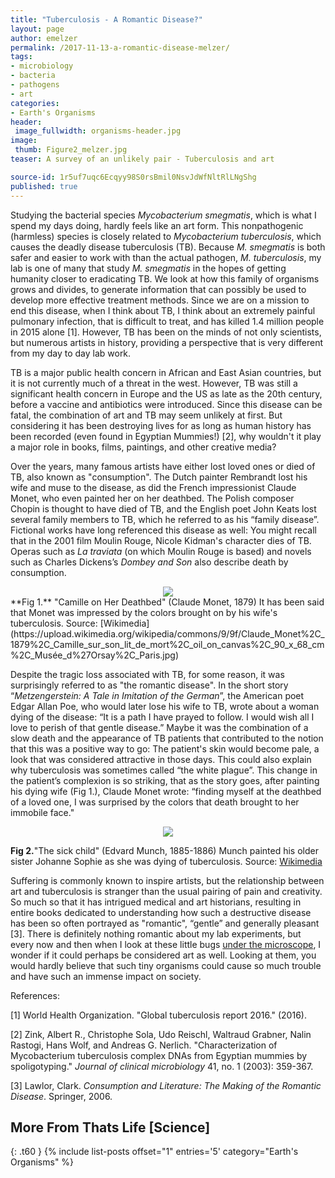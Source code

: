 ```yaml
---
title: "Tuberculosis - A Romantic Disease?"
layout: page
author: emelzer
permalink: /2017-11-13-a-romantic-disease-melzer/
tags:
- microbiology
- bacteria
- pathogens
- art
categories:
- Earth's Organisms
header:
 image_fullwidth: organisms-header.jpg
image:
 thumb: Figure2_melzer.jpg
teaser: A survey of an unlikely pair - Tuberculosis and art

source-id: 1r5uf7uqc6Ecqyy98S0rsBmil0NsvJdWfNltRlLNgShg
published: true
---
```


Studying the bacterial species *Mycobacterium smegmatis*, which is what I spend my days doing, hardly feels like an art form. This nonpathogenic (harmless) species is closely related to *Mycobacterium tuberculosis*, which causes the deadly disease tuberculosis (TB). Because *M. smegmatis* is both safer and easier to work with than the actual pathogen, *M. tuberculosis*, my lab is one of many that study *M. smegmatis* in the hopes of getting humanity closer to eradicating TB. We look at how this family of organisms grows and divides, to generate information that can possibly be used to develop more effective treatment methods. Since we are on a mission to end this disease, when I think about TB, I think about an extremely painful pulmonary infection, that is difficult to treat, and has killed 1.4 million people in 2015 alone [1]. However, TB has been on the minds of not only scientists, but numerous artists in history,  providing a perspective that is very different from my day to day lab work.

TB is a major public health concern in African and East Asian countries, but it is not currently much of a threat in the west. However, TB was still a significant health concern in Europe and the US as late as the 20th century, before a vaccine and antibiotics were introduced. Since this disease can be fatal, the combination of art and TB may seem unlikely at first. But considering it has been destroying lives for as long as human history has been recorded (even found in Egyptian Mummies!) [2], why wouldn't it play a major role in books, films, paintings, and other creative media? 

Over the years, many famous artists have either lost loved ones or died of TB, also known as "consumption". The Dutch painter Rembrandt lost his wife and muse to the disease, as did the French impressionist Claude Monet, who even painted her on her deathbed. The Polish composer Chopin is thought to have died of TB, and the English poet John Keats lost several family members to TB, which he referred to as his “family disease”. Fictional works have long referenced this disease as well: You might recall that in the 2001 film Moulin Rouge, Nicole Kidman's character dies of TB. Operas such as *La traviata* (on which Moulin Rouge is based) and novels such as Charles Dickens’s *Dombey and Son* also describe death by consumption. 

<div style="text-align:center"><img src ="https://upload.wikimedia.org/wikipedia/commons/9/9f/Claude_Monet%2C_1879%2C_Camille_sur_son_lit_de_mort%2C_oil_on_canvas%2C_90_x_68_cm%2C_Musée_d%27Orsay%2C_Paris.jpg"/></div>
**Fig 1.** "Camille on Her Deathbed" (Claude Monet, 1879) It has been said that Monet was impressed by the colors brought on by his wife's tuberculosis. Source: [Wikimedia](https://upload.wikimedia.org/wikipedia/commons/9/9f/Claude_Monet%2C_1879%2C_Camille_sur_son_lit_de_mort%2C_oil_on_canvas%2C_90_x_68_cm%2C_Musée_d%27Orsay%2C_Paris.jpg) 

Despite the tragic loss associated with TB, for some reason, it was surprisingly referred to as "the romantic disease". In the short story “*Metzengerstein: A Tale in Imitation of the German*”, the American poet Edgar Allan Poe, who would later lose his wife to TB, wrote about a woman dying of the disease: “It is a path I have prayed to follow. I would wish all I love to perish of that gentle disease.” Maybe it was the combination of a slow death and the appearance of TB patients that contributed to the notion that this was a positive way to go: The patient's skin would become pale, a look that was considered attractive in those days. This could also explain why tuberculosis was sometimes called “the white plague”. This change in the patient’s complexion is so striking, that as the story goes, after painting his dying wife (Fig 1.), Claude Monet wrote: “finding myself at the deathbed of a loved one, I was surprised by the colors that death brought to her immobile face." 

<div style="text-align:center"><img src ="https://upload.wikimedia.org/wikipedia/commons/thumb/c/cc/Munch_Det_Syke_Barn_1896.jpg/1166px-Munch_Det_Syke_Barn_1896.jpg"/></div>

**Fig 2.**"The sick child" (Edvard Munch, 1885-1886) Munch painted his older sister Johanne Sophie as she was dying of tuberculosis. Source: [Wikimedia](https://upload.wikimedia.org/wikipedia/commons/thumb/c/cc/Munch_Det_Syke_Barn_1896.jpg/1166px-Munch_Det_Syke_Barn_1896.jpg)

	

Suffering is commonly known to inspire artists, but the relationship between art and tuberculosis is stranger than the usual pairing of pain and creativity. So much so that it has intrigued medical and art historians, resulting in entire books dedicated to understanding how such a destructive disease has been so often portrayed as "romantic", “gentle” and generally pleasant [3]. There is definitely nothing romantic about my lab experiments, but every now and then when I look at these little bugs [under the microscope](http://thatslifesci.com/2017-05-11-Seeing-is-believing-EMelzer/), I wonder if it could perhaps be considered art as well. Looking at them, you would hardly believe that such tiny organisms could cause so much trouble and have such an immense impact on society. 

References:

[1] World Health Organization. "Global tuberculosis report 2016." (2016).

[2] Zink, Albert R., Christophe Sola, Udo Reischl, Waltraud Grabner, Nalin Rastogi, Hans Wolf, and Andreas G. Nerlich. "Characterization of Mycobacterium tuberculosis complex DNAs from Egyptian mummies by spoligotyping." *Journal of clinical microbiology* 41, no. 1 (2003): 359-367.

[3] Lawlor, Clark. *Consumption and Literature: The Making of the Romantic Disease*. Springer, 2006.

## More From Thats Life [Science]
{: .t60 }
{% include list-posts offset="1" entries='5' category="Earth's Organisms" %}